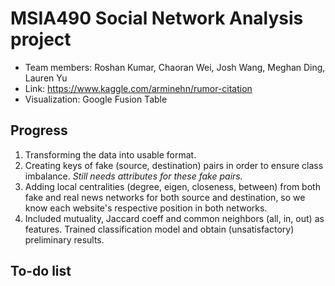 # MSIA490 Social Network Analysis project
- Team members: Roshan Kumar, Chaoran Wei, Josh Wang, Meghan Ding, Lauren Yu
- Link: https://www.kaggle.com/arminehn/rumor-citation
- Visualization: Google Fusion Table


## Progress
1. Transforming the data into usable format.
2. Creating keys of fake (source, destination) pairs in order to ensure class imbalance.
  *Still needs attributes for these fake pairs.*
3. Adding local centralities (degree, eigen, closeness, between) from both fake and real news networks for both source and destination, so we know each website's respective position in both networks.
4. Included mutuality, Jaccard coeff and common neighbors (all, in, out) as features. Trained classification model and obtain (unsatisfactory) preliminary results.

## To-do list
